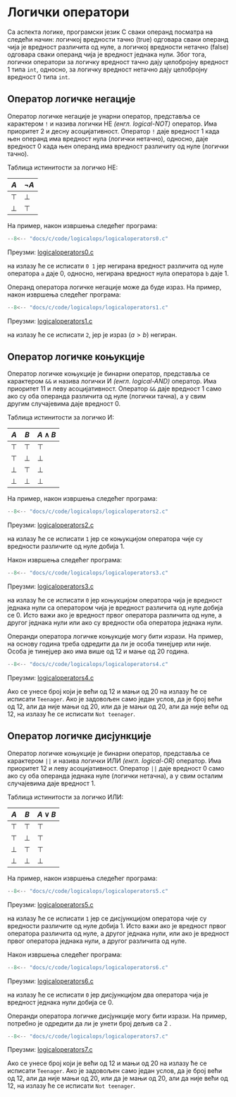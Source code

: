 # Логички оператори

Са аспекта логике, програмски језик C сваки операнд посматра на следећи начин:
логичкој вредности тачно (true) одговара сваки операнд чија је вредност
различита од нуле, а логичкој вредности нетачно (false) одговара сваки операнд
чија је вредност једнака нули. Због тога, логички оператори за логичку вредност
тачно дају целобројну вредност $1$ типа `int`, односно, за логичку вредност
нетачно дају целобројну вредност $0$ типа `int`.

## Оператор логичке негације

Оператор логичке негације је унарни оператор, представља се карактером `!` и
назива логички НЕ *(енгл. logical-NOT)* оператор. Има приоритет 2 и десну
асоцијативност. Оператор `!` даје вредност $1$ када њен операнд има вредност
нула (логички нетачно), односно, даје вредност $0$ када њен операнд има
вредност различиту од нуле (логички тачно).

Таблица истинитости за логичко НЕ:

| $A$    | $\neg A$ |
|--------|----------|
| $\top$ | $\bot$   |
| $\bot$ | $\top$   |

На пример, након извршења следећег програма:

```c
--8<-- "docs/c/code/logicalops/logicaloperators0.c"
```

Преузми: [logicaloperators0.c](code/logicaloperators0.c)

на излазу ће се исписати `0 1` јер негирана вредност различита од нуле
оператора `a` даје $0$, односно, негирана вредност нула оператора `b` даје $1$.

Операнд оператора логичке негације може да буде израз. На пример, након
извршења следећег програма:

```c
--8<-- "docs/c/code/logicalops/logicaloperators1.c"
```

Преузми: [logicaloperators1.c](code/logicaloperators1.c)

на излазу ће се исписати `2`, јер је израз $(a>b)$ негиран.

## Оператор логичке коњукције

Оператор логичке коњукције је бинарни оператор, представља се карактером `&&` и
назива логички И *(енгл. logical-AND)* оператор. Има приоритет 11 и леву
асоцијативност. Оператор `&&` даје вредност $1$ само ако су оба операнда
различита од нуле (логички тачна), а у свим другим случајевима даје вредност
$0$.

Таблица истинитости за логичко И:

| $A$    |$B$     | $A \land B$ |
|--------|--------|-------------|
| $\top$ | $\top$ | $\top$      |
| $\top$ | $\bot$ | $\bot$      |
| $\bot$ | $\top$ | $\bot$      |
| $\bot$ | $\bot$ | $\bot$      |

На пример, након извршења следећег програма:

```c
--8<-- "docs/c/code/logicalops/logicaloperators2.c"
```

Преузми: [logicaloperators2.c](code/logicaloperators2.c)

на излазу ће се исписати `1` јер се коњукцијом оператора чије су вредности
различите од нуле добија $1$.

Након извршења следећег програма:

```c
--8<-- "docs/c/code/logicalops/logicaloperators3.c"
```

Преузми: [logicaloperators3.c](code/logicaloperators3.c)

на излазу ће се исписати `0` јер коњукцијом оператора чија је вредност једнака
нули са оператором чија је вредност различита од нуле добија се $0$. Исто важи
ако је вредност првог оператора различита од нуле, а другог једнака нули или
ако су вредности оба оператора једнака нули.

Операнди оператора логичке коњукције могу бити изрази. На пример, на основу
година треба одредити да ли је особа тинејџер или није. Особа је тинејџер ако
има више од 12 и мање од 20 година.

```c
--8<-- "docs/c/code/logicalops/logicaloperators4.c"
```

Преузми: [logicaloperators4.c](code/logicaloperators4.c)

Ако се унесе број који је већи од 12 и мањи од 20 на излазу ће се исписати
`Teenager`. Ако је задовољен само један услов, да је број већи од 12, али да
није мањи од 20, или да је мањи од 20, али да није већи од 12, на излазу ће се
исписати `Not teenager`.

## Оператор логичке дисјункције

Оператор логичке коњукције је бинарни оператор, представља се карактером `||` и
назива логички ИЛИ *(енгл. logical-OR)* оператор. Има приоритет 12 и леву
асоцијативност. Оператор `||` даје вредност $0$ само ако су оба операнда
једнака нуле (логички нетачна), а у свим осталим случајевима даје вредност
$1$.

Таблица истинитости за логичко ИЛИ:

| $A$    |$B$     | $A \lor B$ |
|--------|--------|------------|
| $\top$ | $\top$ | $\top$     |
| $\top$ | $\bot$ | $\top$     |
| $\bot$ | $\top$ | $\top$     |
| $\bot$ | $\bot$ | $\bot$     |

На пример, након извршења следећег програма:

```c
--8<-- "docs/c/code/logicalops/logicaloperators5.c"
```

Преузми: [logicaloperators5.c](code/logicaloperators5.c)

на излазу ће се исписати `1` јер се дисјункцијом оператора чије су вредности
различите од нуле добија $1$. Исто важи ако је вредност првог оператора
различита од нуле, а другог једнака нули, или ако је вредност првог оператора
једнака нули, а другог различита од нуле.

Након извршења следећег програма:

```c
--8<-- "docs/c/code/logicalops/logicaloperators6.c"
```

Преузми: [logicaloperators6.c](code/logicaloperators6.c)

на излазу ће се исписати `0` јер дисјункцијом два оператора чија је вредност
једнака нули добија се $0$.

Операнди оператора логичке дисјункције могу бити изрази. На пример, потребно је
одредити да ли је унети број дељив са $2$ .

```c
--8<-- "docs/c/code/logicalops/logicaloperators7.c"
```

Преузми: [logicaloperators7.c](code/logicaloperators7.c)

Ако се унесе број који је већи од 12 и мањи од 20 на излазу ће се исписати
`Teenager`. Ако је задовољен само један услов, да је број већи од 12, али да
није мањи од 20, или да је мањи од 20, али да није већи од 12, на излазу ће се
исписати `Not teenager`.
